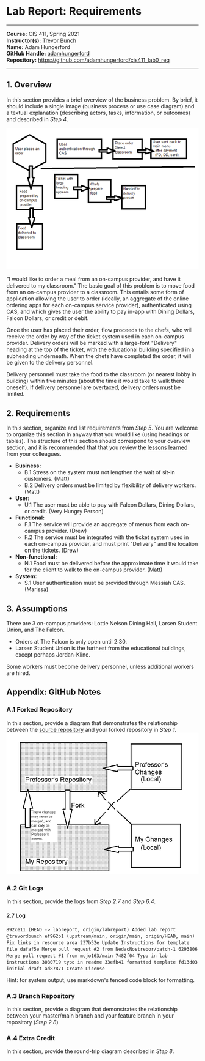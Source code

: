 # Lab Report: Requirements
___
**Course:** CIS 411, Spring 2021  
**Instructor(s):** [Trevor Bunch](https://github.com/trevordbunch)  
**Name:** Adam Hungerford  
**GitHub Handle:** [adamhungerford](https://github.com/adamhungerford)  
**Repository:** https://github.com/adamhungerford/cis411_lab0_req  
___

## 1. Overview
In this section provides a brief overview of the business problem.  By brief, it should include a single image (business process or use case diagram) and a textual explanation (describing actors, tasks, information, or outcomes) and described in *Step 4*.

![Use Case Flowchart](assets/overviewflowchart.png)

"I would like to order a meal from an on-campus provider, and have it delivered to my classroom."
The basic goal of this problem is to move food from an on-campus provider to a classroom. This entails some form of application allowing the user to order (ideally, an aggregate of the online ordering apps for each on-campus service provider), authenticated using CAS, and which gives the user the ability to pay in-app with Dining Dollars, Falcon Dollars, or credit or debit. 

Once the user has placed their order, flow proceeds to the chefs, who will receive the order by way of the ticket system used in each on-campus provider. Delivery orders will be marked with a large-font "Delivery" heading at the top of the ticket, with the educational building specified in a subheading underneath. When the chefs have completed the order, it will be given to the delivery personnel.

Delivery personnel must take the food to the classroom (or nearest lobby in building) within five minutes (about the time it would take to walk there oneself). If delivery personnel are overtaxed, delivery orders must be limited. 


## 2. Requirements
In this section, organize and list requirements from *Step 5*.  You are welcome to organize this section in anyway that you would like (using headings or tables).  The structure of this section should correspond to your overview section, and it is recommended that that you review the [lessons learned](../lessonsLearned.md) from your colleagues.

- **Business:**
	- B.1 Stress on the system must not lengthen the wait of sit-in customers. (Matt)
	- B.2 Delivery orders must be limited by flexibility of delivery workers. (Matt)
- **User:**
	- U.1 The user must be able to pay with Falcon Dollars, Dining Dollars, or credit. (Very Hungry Person)
- **Functional:**
	- F.1 The service will provide an aggregate of menus from each on-campus provider. (Drew)
	- F.2 The service must be integrated with the ticket system used in each on-campus provider, and must print "Delivery" and the location on the tickets. (Drew)
- **Non-functional:**
	- N.1 Food must be delivered before the approximate time it would take for the client to walk to the on-campus provider. (Matt)
- **System:**
	- S.1 User authentication must be provided through Messiah CAS. (Marissa)


## 3. Assumptions
There are 3 on-campus providers: Lottie Nelson Dining Hall, Larsen Student Union, and The Falcon.
- Orders at The Falcon is only open until 2:30. 
- Larsen Student Union is the furthest from the educational buildings, except perhaps Jordan-Kline.

Some workers must become delivery personnel, unless additional workers are hired.

## Appendix: GitHub Notes

### A.1 Forked Repository
In this section, provide a diagram that demonstrates the relationship between the [source repository](https://github.com/trevordbunch/cis411_lab0_req) and your forked repository in *Step 1.* 
![Forked Repository Diagram](/assets/gitdiagram.png) 

### A.2 Git Logs
In this section, provide the logs from *Step 2.7* and *Step 6.4*.

#### 2.7 Log
`892ce11 (HEAD -> labreport, origin/labreport) Added lab report @trevordbunch
ef962b1 (upstream/main, origin/main, origin/HEAD, main) Fix links in resource area
237b52e Update Instructions for template file
dafaf5e Merge pull request #2 from NedacNostrebor/patch-1
6293806 Merge pull request #1 from mcjo163/main
7482f04 Typo in lab instructions
3080719 typo in readme
33efb41 formatted template
fd13d03 initial draft
ad87871 Create License`

Hint: for system output, use markdown's fenced code block for formatting.

### A.3 Branch Repository
In this section, provide a diagram that demonstrates the relationship between your master/main branch and your feature branch in your repository (*Step 2.8*)

### A.4 Extra Credit
In this section, provide the round-trip diagram described in *Step 8*.